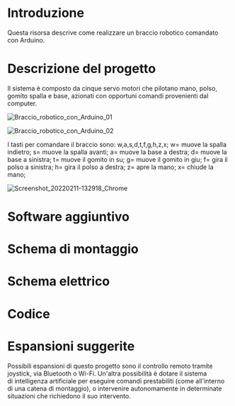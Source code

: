 # Introduzione
Questa risorsa descrive come realizzare un braccio robotico comandato con Arduino.

# Descrizione del progetto
Il sistema è composto da cinque servo motori che pilotano mano, polso, gomito spalla e base, azionati con opportuni comandi provenienti dal computer.

![Braccio_robotico_con_Arduino_01](https://user-images.githubusercontent.com/99251089/153591371-2e8814cf-c9b7-46c2-8c08-735a60089324.jpg)

![Braccio_robotico_con_Arduino_02](https://user-images.githubusercontent.com/99251089/153591629-cd1df8b9-2adb-4599-89ba-b55ecaa06a81.jpg)

I tasti per comandare il braccio sono: w,a,s,d,t,f,g,h,z,x;
w= muove la spalla indietro;
s= muove la spalla avanti;
a= muove la base a destra;
d= muove la base a sinistra;
t= muove il gomito in su;
g= muove il gomito in giu;
f= gira il polso a sinistra;
h= gira il polso a destra;
z= apre la mano;
x= chiude la mano;

![Screenshot_20220211-132918_Chrome](https://user-images.githubusercontent.com/99251089/153591815-2275a8e8-2457-4d4a-8588-6048576a53f4.jpg)

# Software aggiuntivo


# Schema di montaggio 


# Schema elettrico


# Codice


# Espansioni suggerite 
Possibili espansioni di questo progetto sono il controllo remoto tramite joystick, via Bluetooth o Wi-Fi.
Un'altra possibilità è dotare il sistema di intelligenza artificiale per eseguire comandi prestabiliti (come all'interno di una catena di montaggio), o intervenire autonomamente in determinate situazioni che richiedono il suo intervento.



